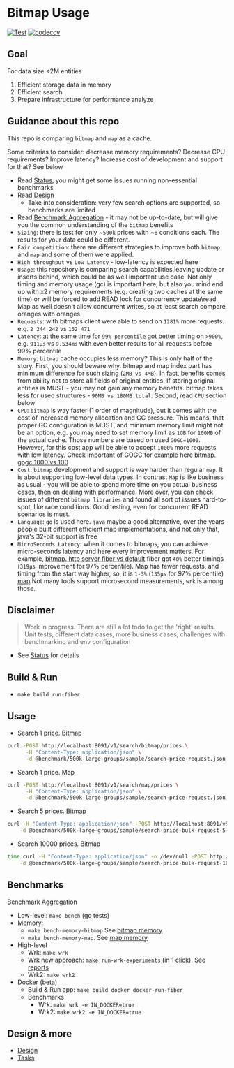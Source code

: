 # Bitmap Usage

[![Test](https://github.com/marniks7/bitmap-usage/actions/workflows/test.yaml/badge.svg)](https://github.com/marniks7/bitmap-usage/actions/workflows/test.yaml)
[![codecov](https://codecov.io/gh/marniks7/bitmap-usage/branch/master/graph/badge.svg?token=YDLIOFV6AQ)](https://codecov.io/gh/marniks7/bitmap-usage)

## Goal

For data size <2M entities

1. Efficient storage data in memory
2. Efficient search
3. Prepare infrastructure for performance analyze

## Guidance about this repo

This repo is comparing `bitmap` and `map` as a cache.

Some criterias to consider: decrease memory requirements? Decrease CPU requirements? Improve latency?
Increase cost of development and support for that?
See below

* Read [Status](docs/status.md), you might get some issues running non-essential benchmarks
* Read [Design](docs/design.md)
    * Take into consideration: very few search options are supported, so benchmarks are limited
* Read [Benchmark Aggregation](docs/benchmark.md) - it may not be up-to-date, but will give you the common understanding
  of the `bitmap` benefits
* `Sizing`: there is test for only ~`500k` prices with ~`8` conditions each. The results for your data could be
  different.
* `Fair competition`: there are different strategies to improve both `bitmap` and `map` and some of them were applied.
* `High throughput` vs `Low Latency` - low-latency is expected here
* `Usage`: this repository is comparing search capabilities,leaving update or inserts behind, which could be as well
  important use case. Not only timing and memory usage (gc) is important here, but also you mind end up with x2
  memory requirements (e.g. creating two caches at the same time) or will be forced to add READ lock for concurrency
  update\read. Map as well doesn't allow concurrent writes, so at least search compare oranges with oranges
* `Requests`: with bitmaps client were able to send on `1281%` more requests. e.g. `2 244 242` vs `162 471`
* `Latency`: at the same time for `99% percentile` got better timing on `>900%`, e.g. `911µs` vs `9.534ms` with even
  better results for all requests before 99% percentile
* `Memory`: `bitmap` cache occupies less memory? This is only half of the story.
  First, you should beware why. bitmap and map index part has minimum difference for such sizing (`2MB vs 4MB`). In
  fact, benefits
  comes from ability not to store all fields of original entities. If storing original entities is MUST - you may not
  gain any memory benefits. bitmap takes less for used structures - `90MB vs 180MB total`. Second, read `CPU` section
  below
* `CPU`: `bitmap` is way faster (1 order of magnitude), but it comes with the cost of increased memory allocation and GC
  pressure. This means, that proper GC configuration is MUST, and minimum memory limit might not be an option, e.g.
  you may need to set memory limit as `1GB` for `100MB` of the actual cache. Those numbers are based on
  used `GOGC=1000`. However, for this cost app will be able to accept `1000%` more requests with low latency.
  Check important of GOGC for example
  here [bitmap. gogc 1000 vs 100](reports/2023-01-21T20-06-59Z-gogc/wrk-t2-c20-roaring32-Fiber-goGC1000-maxProc2.json-wrk-t2-c20-roaring32-Fiber-goGC100-maxProc2.json.md)
* `Cost`: `bitmap` development and support is way harder than regular `map`. It is about supporting low-level data
  types. In contrast `Map` is like business as usual - you will be able to spend more time on you actual business cases,
  then on
  dealing with performance. More over, you can check issues of
  different `bitmap libraries` and found all sort of issues hard-to-spot, like race conditions. Good testing, even
  for concurrent READ scenarios is must.
* `Language`: `go` is used here. `java` maybe a good alternative, over the years people built different efficient map
  implementations, and not only that, java's 32-bit support is free
* `MicroSeconds Latency`: when it comes to bitmaps, you can achieve micro-seconds latency and here every improvement
  matters. For example,
  [bitmap. http server fiber vs default](reports/2023-01-21T17-28-56Z-http-server/wrk-t2-c20-roaring32-Fiber-goGC1000-maxProc2.json-wrk-t2-c20-roaring32-Default-goGC1000-maxProc2.json.md)
  fiber got `40%` better timings (`319µs` improvement for 97% percentile). Map has fewer requests, and timing from the
  start way higher,
  so, it is `1-3%` (`135µs` for 97%
  percentile) [map](reports/2023-01-21T17-28-56Z-http-server/wrk-t2-c20-map32-Fiber-goGC1000-maxProc2.json-wrk-t2-c20-map32-Default-goGC1000-maxProc2.json.md)
  Not many tools support microsecond measurements, `wrk` is among those.

## Disclaimer

> Work in progress. There are still a lot todo to get the 'right' results.
> Unit tests, different data cases, more business cases, challenges with benchmarking and env configuration

* See [Status](docs/status.md) for details

## Build & Run

* `make build run-fiber`

## Usage

* Search 1 price. Bitmap

```bash
curl -POST http://localhost:8091/v1/search/bitmap/prices \
      -H "Content-Type: application/json" \
      -d @benchmark/500k-large-groups/sample/search-price-request.json
```

* Search 1 price. Map

```bash
curl -POST http://localhost:8091/v1/search/map/prices \
      -H "Content-Type: application/json" \
      -d @benchmark/500k-large-groups/sample/search-price-request.json
```

* Search 5 prices. Bitmap

```bash
curl -H "Content-Type: application/json" -POST http://localhost:8091/v5/search/bitmap/bulk/prices \
    -d @benchmark/500k-large-groups/sample/search-price-bulk-request-5-nd.json
```

* Search 10000 prices. Bitmap

```bash
time curl -H "Content-Type: application/json" -o /dev/null -POST http://localhost:8091/v5/search/bitmap/bulk/prices \
    -d @benchmark/500k-large-groups/sample/search-price-bulk-request-10000-nd.json
```

## Benchmarks

[Benchmark Aggregation](docs/benchmark.md)

* Low-level: `make bench` (go tests)
* Memory:
    * `make bench-memory-bitmap`
      See [bitmap memory](benchmark/500k-large-groups/bitmap/memory)
    * `make bench-memory-map`. See [map memory](benchmark/500k-large-groups/map/memory)
* High-level
    * Wrk: `make wrk`
    * Wrk new approach: `make run-wrk-experiments` (in 1 click). See [reports](reports)
    * Wrk2: `make wrk2`
* Docker (beta)
    * Build & Run app: `make build docker docker-run-fiber`
    * Benchmarks
        * Wrk: `make wrk -e IN_DOCKER=true`
        * Wrk2: `make wrk2 -e IN_DOCKER=true`

## Design & more

* [Design](docs/design.md)
* [Tasks](docs/tasks.md)